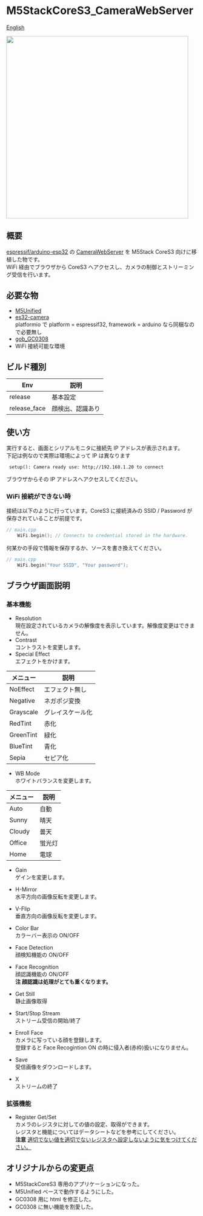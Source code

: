 # M5StackCoreS3_CameraWebServer

[English](README.en.md)

<img src="https://user-images.githubusercontent.com/26270227/239725404-c5dd33c4-c511-4d05-a192-3d184ef4de8b.png" width="480">

## 概要
[espressif/arduino-esp32](https://github.com/espressif/arduino-esp32) の [CameraWebServer](https://github.com/espressif/arduino-esp32/blob/master/libraries/ESP32/examples/Camera/CameraWebServer) を M5Stack CoreS3 向けに移植した物です。  
WiFi 経由でブラウザから CoreS3 へアクセスし、カメラの制御とストリーミング受信を行います。


## 必要な物
* [M5Unified](https://github.com/m5stack/M5Unified)
* [es32-camera](https://github.com/espressif/esp32-camera/tree/master)  
platformio で platform = espressif32, framework = arduino なら同梱なので必要無し
* [gob_GC0308](https://github.com/GOB52/gob_GC0308)
* WiFi 接続可能な環境

## ビルド種別
|Env|説明|
|---|---|
|release|基本設定|
|release_face|顔検出、認識あり|


## 使い方
実行すると、画面とシリアルモニタに接続先 IP アドレスが表示されます。  
下記は例なので実際は環境によって IP は異なります
```
 setup(): Camera ready use: http;//192.168.1.20 to connect
```
ブラウザからその IP アドレスへアクセスしてください。

### WiFi 接続ができない時
接続は以下のように行っています。CoreS3 に接続済みの SSID / Password が保存されていることが前提です。

```cpp
// main.cpp
    WiFi.begin(); // Connects to credential stored in the hardware.
```
何某かの手段で情報を保存するか、ソースを書き換えてください。
```cpp
// main.cpp
    WiFi.begin("Your SSID", "Your password");
```

## ブラウザ画面説明
### 基本機能
* Resolution  
現在設定されているカメラの解像度を表示しています。解像度変更はできません。
* Contrast  
コントラストを変更します。
* Special Effect  
エフェクトをかけます。

|メニュー|説明|
|---|---|
|NoEffect|エフェクト無し|
|Negative|ネガポジ変換|
|Grayscale|グレイスケール化|
|RedTint|赤化|
|GreenTint|緑化|
|BlueTint|青化|
|Sepia|セピア化|

* WB Mode  
ホワイトバランスを変更します。

|メニュー|説明|
|---|---|
|Auto|自動|
|Sunny|晴天|
|Cloudy|曇天|
|Office|蛍光灯|
|Home|電球|

* Gain  
ゲインを変更します。

* H-Mirror  
水平方向の画像反転を変更します。
* V-Flip  
垂直方向の画像反転を変更します。
* Color Bar  
カラーバー表示の ON/OFF

* Face Detection  
顔検知機能の ON/OFF
* Face Recognition  
顔認識機能の ON/OFF  
**注 顔認識は処理がとても重くなります。**

* Get Still  
静止画像取得
* Start/Stop Stream  
ストリーム受信の開始/終了
* Enroll Face  
カメラに写っている顔を登録します。  
登録すると Face Recogintion ON の時に侵入者(赤枠)扱いになりません。

* Save  
受信画像をダウンロードします。
* X  
ストリームの終了

### 拡張機能
* Register Get/Set  
カメラのレジスタに対しての値の設定、取得ができます。  
レジスタと機能についてはデータシートなどを参考にしてください。  
**注意** <ins>適切でない値を適切でないレジスタへ設定しないように気をつけてください。</ins>

## オリジナルからの変更点
* M5StackCoreS3 専用のアプリケーションになった。
* M5Unified ベースで動作するようにした。
* GC0308 用に html を修正した。
* GC0308 に無い機能を割愛した。
 

